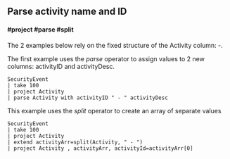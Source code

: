 ## Parse activity name and ID
#### #project #parse #split

The 2 examples below rely on the fixed structure of the Activity column: <ID>-<Name>.

The first example uses the *parse* operator to assign values to 2 new columns: activityID and activityDesc.
```OQL
SecurityEvent
| take 100
| project Activity 
| parse Activity with activityID " - " activityDesc
```

This example uses the *split* operator to create an array of separate values
```OQL
SecurityEvent
| take 100
| project Activity 
| extend activityArr=split(Activity, " - ") 
| project Activity , activityArr, activityId=activityArr[0]
```